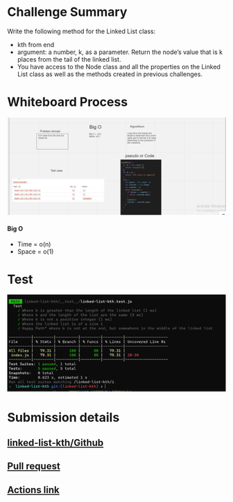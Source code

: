 # Challenge Summary
Write the following method for the Linked List class:

* kth from end
* argument: a number, k, as a parameter.
Return the node’s value that is k places from the tail of the linked list.
* You have access to the Node class and all the properties on the Linked List class as well as the methods created in previous challenges.

# Whiteboard Process

![image](./resources/kkkkkkkkkkkkWB.PNG)





#### Big O
* Time =  o(n)
* Space = o(1)

# Test
![image](./resources/kkkkkktestFinal.PNG)

# Submission details

## [linked-list-kth/Github](https://github.com/h4mz411y/data-structures-and-algorithms/tree/main/javascript/linked-list-kth)


## [Pull request ](https://github.com/h4mz411y/data-structures-and-algorithms/pulls?q=is%3Apr+is%3Aclosed)

## [Actions link](https://github.com/h4mz411y/data-structures-and-algorithms/actions)
